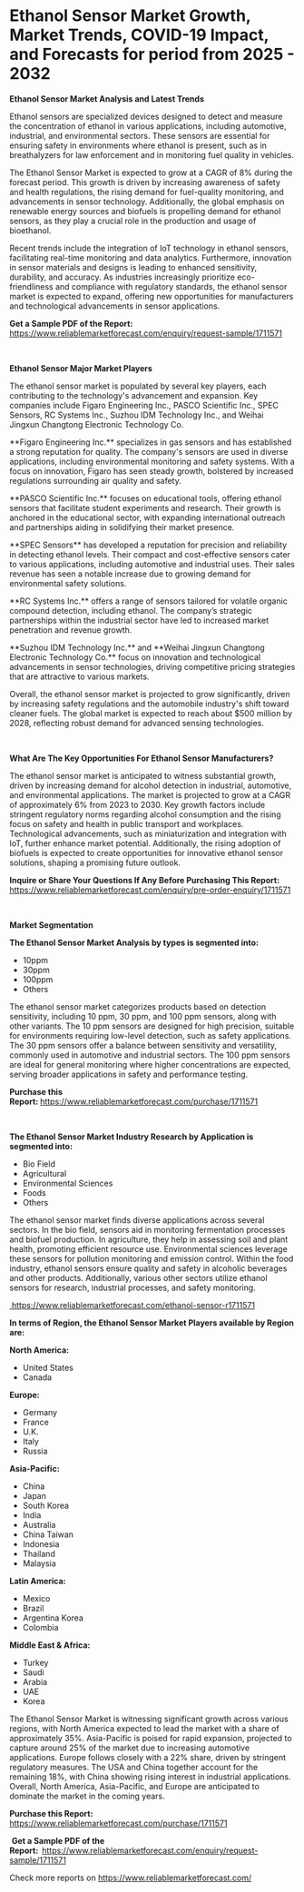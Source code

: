 <p><h1>Ethanol Sensor Market Growth, Market Trends, COVID-19 Impact, and Forecasts for period from 2025 - 2032</h1></p><p><strong>Ethanol Sensor Market Analysis and Latest Trends</strong></p>
<p><p>Ethanol sensors are specialized devices designed to detect and measure the concentration of ethanol in various applications, including automotive, industrial, and environmental sectors. These sensors are essential for ensuring safety in environments where ethanol is present, such as in breathalyzers for law enforcement and in monitoring fuel quality in vehicles.</p><p>The Ethanol Sensor Market is expected to grow at a CAGR of 8% during the forecast period. This growth is driven by increasing awareness of safety and health regulations, the rising demand for fuel-quality monitoring, and advancements in sensor technology. Additionally, the global emphasis on renewable energy sources and biofuels is propelling demand for ethanol sensors, as they play a crucial role in the production and usage of bioethanol. </p><p>Recent trends include the integration of IoT technology in ethanol sensors, facilitating real-time monitoring and data analytics. Furthermore, innovation in sensor materials and designs is leading to enhanced sensitivity, durability, and accuracy. As industries increasingly prioritize eco-friendliness and compliance with regulatory standards, the ethanol sensor market is expected to expand, offering new opportunities for manufacturers and technological advancements in sensor applications.</p></p>
<p><strong>Get a Sample PDF of the Report:&nbsp;</strong> <a href="https://www.reliablemarketforecast.com/enquiry/request-sample/1711571?utm_campaign=1102&utm_medium=2&utm_source=Github&utm_content=ia&utm_term=11012025&utm_id=ethanol-sensor">https://www.reliablemarketforecast.com/enquiry/request-sample/1711571</a></p>
<p>&nbsp;</p>
<p><strong>Ethanol Sensor Major Market Players</strong></p>
<p><p>The ethanol sensor market is populated by several key players, each contributing to the technology's advancement and expansion. Key companies include Figaro Engineering Inc., PASCO Scientific Inc., SPEC Sensors, RC Systems Inc., Suzhou IDM Technology Inc., and Weihai Jingxun Changtong Electronic Technology Co.</p><p>**Figaro Engineering Inc.** specializes in gas sensors and has established a strong reputation for quality. The company's sensors are used in diverse applications, including environmental monitoring and safety systems. With a focus on innovation, Figaro has seen steady growth, bolstered by increased regulations surrounding air quality and safety.</p><p>**PASCO Scientific Inc.** focuses on educational tools, offering ethanol sensors that facilitate student experiments and research. Their growth is anchored in the educational sector, with expanding international outreach and partnerships aiding in solidifying their market presence.</p><p>**SPEC Sensors** has developed a reputation for precision and reliability in detecting ethanol levels. Their compact and cost-effective sensors cater to various applications, including automotive and industrial uses. Their sales revenue has seen a notable increase due to growing demand for environmental safety solutions.</p><p>**RC Systems Inc.** offers a range of sensors tailored for volatile organic compound detection, including ethanol. The company’s strategic partnerships within the industrial sector have led to increased market penetration and revenue growth.</p><p>**Suzhou IDM Technology Inc.** and **Weihai Jingxun Changtong Electronic Technology Co.** focus on innovation and technological advancements in sensor technologies, driving competitive pricing strategies that are attractive to various markets.</p><p>Overall, the ethanol sensor market is projected to grow significantly, driven by increasing safety regulations and the automobile industry's shift toward cleaner fuels. The global market is expected to reach about $500 million by 2028, reflecting robust demand for advanced sensing technologies.</p></p>
<p>&nbsp;</p>
<p><strong>What Are The Key Opportunities For Ethanol Sensor Manufacturers?</strong></p>
<p><p>The ethanol sensor market is anticipated to witness substantial growth, driven by increasing demand for alcohol detection in industrial, automotive, and environmental applications. The market is projected to grow at a CAGR of approximately 6% from 2023 to 2030. Key growth factors include stringent regulatory norms regarding alcohol consumption and the rising focus on safety and health in public transport and workplaces. Technological advancements, such as miniaturization and integration with IoT, further enhance market potential. Additionally, the rising adoption of biofuels is expected to create opportunities for innovative ethanol sensor solutions, shaping a promising future outlook.</p></p>
<p><strong>Inquire or Share Your Questions If Any Before Purchasing This Report:</strong> <a href="https://www.reliablemarketforecast.com/enquiry/pre-order-enquiry/1711571?utm_campaign=1102&utm_medium=2&utm_source=Github&utm_content=ia&utm_term=11012025&utm_id=ethanol-sensor">https://www.reliablemarketforecast.com/enquiry/pre-order-enquiry/1711571</a></p>
<p>&nbsp;</p>
<p><strong>Market Segmentation</strong></p>
<p><strong>The Ethanol Sensor Market Analysis by types is segmented into:</strong></p>
<p><ul><li>10ppm</li><li>30ppm</li><li>100ppm</li><li>Others</li></ul></p>
<p><p>The ethanol sensor market categorizes products based on detection sensitivity, including 10 ppm, 30 ppm, and 100 ppm sensors, along with other variants. The 10 ppm sensors are designed for high precision, suitable for environments requiring low-level detection, such as safety applications. The 30 ppm sensors offer a balance between sensitivity and versatility, commonly used in automotive and industrial sectors. The 100 ppm sensors are ideal for general monitoring where higher concentrations are expected, serving broader applications in safety and performance testing.</p></p>
<p><strong>Purchase this Report:&nbsp;</strong><a href="https://www.reliablemarketforecast.com/purchase/1711571?utm_campaign=1102&utm_medium=2&utm_source=Github&utm_content=ia&utm_term=11012025&utm_id=ethanol-sensor">https://www.reliablemarketforecast.com/purchase/1711571</a></p>
<p>&nbsp;</p>
<p><strong>The Ethanol Sensor Market Industry Research by Application is segmented into:</strong></p>
<p><ul><li>Bio Field</li><li>Agricultural</li><li>Environmental Sciences</li><li>Foods</li><li>Others</li></ul></p>
<p><p>The ethanol sensor market finds diverse applications across several sectors. In the bio field, sensors aid in monitoring fermentation processes and biofuel production. In agriculture, they help in assessing soil and plant health, promoting efficient resource use. Environmental sciences leverage these sensors for pollution monitoring and emission control. Within the food industry, ethanol sensors ensure quality and safety in alcoholic beverages and other products. Additionally, various other sectors utilize ethanol sensors for research, industrial processes, and safety monitoring.</p></p>
<p><a href="https://www.reliablemarketforecast.com/ethanol-sensor-r1711571?utm_campaign=1102&utm_medium=2&utm_source=Github&utm_content=ia&utm_term=11012025&utm_id=ethanol-sensor">&nbsp;https://www.reliablemarketforecast.com/ethanol-sensor-r1711571</a></p>
<p><strong>In terms of Region, the Ethanol Sensor Market Players available by Region are:</strong></p>
<p>
    <p> <strong> North America: </strong>
        <ul>
            <li>United States</li>
            <li>Canada</li>
        </ul>
        </p> 
    <p> <strong> Europe: </strong>
        <ul>
            <li>Germany</li>
            <li>France</li>
            <li>U.K.</li>
            <li>Italy</li>
            <li>Russia</li>
        </ul>
        </p> 
    <p> <strong> Asia-Pacific: </strong>
        <ul>
            <li>China</li>
            <li>Japan</li>
            <li>South Korea</li>
            <li>India</li>
            <li>Australia</li>
            <li>China Taiwan</li>
            <li>Indonesia</li>
            <li>Thailand</li>
            <li>Malaysia</li>
        </ul>
        </p> 
    <p> <strong> Latin America: </strong>
        <ul>
            <li>Mexico</li>
            <li>Brazil</li>
            <li>Argentina Korea</li>
            <li>Colombia</li>
        </ul>
        </p> 
    <p> <strong> Middle East & Africa: </strong>
        <ul>
            <li>Turkey</li>
            <li>Saudi</li>
            <li>Arabia</li>
            <li>UAE</li>
            <li>Korea</li>
        </ul>
    </p>
    </p>
<p><p>The Ethanol Sensor Market is witnessing significant growth across various regions, with North America expected to lead the market with a share of approximately 35%. Asia-Pacific is poised for rapid expansion, projected to capture around 25% of the market due to increasing automotive applications. Europe follows closely with a 22% share, driven by stringent regulatory measures. The USA and China together account for the remaining 18%, with China showing rising interest in industrial applications. Overall, North America, Asia-Pacific, and Europe are anticipated to dominate the market in the coming years.</p></p>
<p><strong>Purchase this Report: </strong><a href="https://www.reliablemarketforecast.com/purchase/1711571?utm_campaign=1102&utm_medium=2&utm_source=Github&utm_content=ia&utm_term=11012025&utm_id=ethanol-sensor">https://www.reliablemarketforecast.com/purchase/1711571</a></p>
<p>&nbsp;<strong>Get a Sample PDF of the Report:&nbsp;&nbsp;</strong><a href="https://www.reliablemarketforecast.com/enquiry/request-sample/1711571?utm_campaign=1102&utm_medium=2&utm_source=Github&utm_content=ia&utm_term=11012025&utm_id=ethanol-sensor">https://www.reliablemarketforecast.com/enquiry/request-sample/1711571</a></p>
<p><strong></strong></p>
<p>Check more reports on <a href="https://www.reliablemarketforecast.com/?utm_campaign=1102&utm_medium=2&utm_source=Github&utm_content=ia&utm_term=11012025&utm_id=ethanol-sensor">https://www.reliablemarketforecast.com/</a></p>